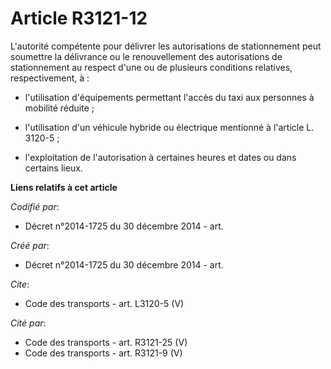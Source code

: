# Article R3121-12

L'autorité compétente pour délivrer les autorisations de stationnement peut soumettre la délivrance ou le renouvellement des
autorisations de stationnement au respect d'une ou de plusieurs conditions relatives, respectivement, à :

- l'utilisation d'équipements permettant l'accès du taxi aux personnes à mobilité réduite ;

- l'utilisation d'un véhicule hybride ou électrique mentionné à l'article L. 3120-5 ;

- l'exploitation de l'autorisation à certaines heures et dates ou dans certains lieux.

**Liens relatifs à cet article**

_Codifié par_:

  - Décret n°2014-1725 du 30 décembre 2014 - art.

_Créé par_:

  - Décret n°2014-1725 du 30 décembre 2014 - art.

_Cite_:

  - Code des transports - art. L3120-5 (V)

_Cité par_:

  - Code des transports - art. R3121-25 (V)
  - Code des transports - art. R3121-9 (V)
